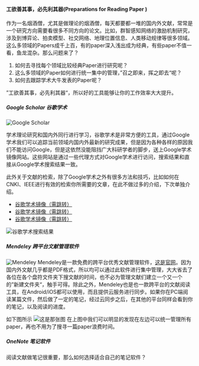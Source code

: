 #### 工欲善其事，必先利其器(Preparations for Reading Paper )
作为一名烟酒僧，尤其是做理论的烟酒僧，每天都要都一堆的国内外文献，常常是一个研究方向需要看很多不同方向的论文。比如，群智感知网络的激励机制研究，涉及到博弈论、拍卖模型、社交网络、地理位置信息、人类移动规律等很多领域。这么多领域的Papers成千上百，有的paper深入浅出成为经典，有些paper不值一看，鱼龙混杂。那么问题来了？

1. 如何去寻找每个领域比较经典Paper进行研究呢？
2. 这么多领域的Paper如何进行统一集中的管理，”召之即来，挥之即去“呢？
3. 如何去跟踪学术大牛发表的Paper呢？

”工欲善其事，必先利其器“，所以好的工具能够让你的工作效率大大提升。

##### Google Scholar 谷歌学术
![Google Scholar](https://lynnlaulsl.files.wordpress.com/2016/06/google_scholar_logo_2015.png)

学术理论研究和国内外同行进行学习，谷歌学术是非常方便的工具，通过Google学术我们可以追踪当前领域内国内外最新的研究成果，但是因为各种各样的原因我们不能访问Google，但是这依然没能阻挡广大科研学者的脚步，送上Google学术镜像网站。这些网站是通过一些代理方式对Google学术进行访问，搜索结果和直接从Google学术搜索结果一致。

此外关于文献的检索，除了Google学术之外有很多方法和技巧，比如如何在CNKI、IEEE进行有效的检索你所需要的文章，在此不做过多的介绍，下次单独介绍。

* [谷歌学术镜像（需跳转）](http://www.itechzero.com/google-mirror-sites-collect.html)
* [谷歌学术镜像（需跳转）](http://www.zizaifan.com/html/google.html)
* [谷歌学术镜像（需跳转）](https://github.com/sxyx2008/DevArticles/issues/99)

![谷歌学术搜索结果](https://lynnlaulsl.files.wordpress.com/2016/06/qqe688aae59bbe20160620085646.png)

##### Mendeley 跨平台文献管理软件 
![Mendeley](https://lynnlaulsl.files.wordpress.com/2016/06/mendeley-logo-red.png)
Mendeley是一款免费的跨平台优秀文献管理软件，[这是官网](https://www.mendeley.com/)。因为国内外文献几乎都是PDF格式，所以均可以通过此软件进行集中管理，大大省去了各位在各个盘符文件夹下搜文献的时间，也不必为管理文献们建立一个又一个的”新建文件夹“，触手可得。除此之外，Mendeley也是也一款跨平台的文献阅读工具，在Android/iOS都可以使用，而且提供云服务进行同步。如果你在PC端阅读某篇文件，然后做了一定的笔记，经过云同步之后，在其他的平台同样会看到你的笔记，以及阅读的进度。

如下图所示
![这是那张图](https://lynnlaulsl.files.wordpress.com/2016/06/qqe688aae59bbe20160619222002.png)
在上图中我们可以明显的发现在左边可以统一管理所有paper，再也不用为了搜寻一篇paper浪费时间。

##### OneNote 笔记软件

阅读文献做笔记很重要，那么如何选择适合自己的笔记软件？